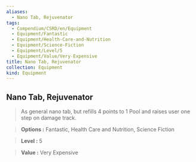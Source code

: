 ```yaml
---
aliases:
  - Nano Tab, Rejuvenator
tags:
  - Compendium/CSRD/en/Equipment
  - Equipment/Fantastic
  - Equipment/Health-Care-and-Nutrition
  - Equipment/Science-Fiction
  - Equipment/Level/5
  - Equipment/Value/Very-Expensive
title: Nano Tab, Rejuvenator
collection: Equipment
kind: Equipment
---
```

## Nano Tab, Rejuvenator    
    
>As general nano tab, but refills 4 points to 1 Pool and raises user one step on damage track.    
> **Options :** Fantastic, Health Care and Nutrition, Science Fiction    
> **Level :** 5    
> **Value :** Very Expensive